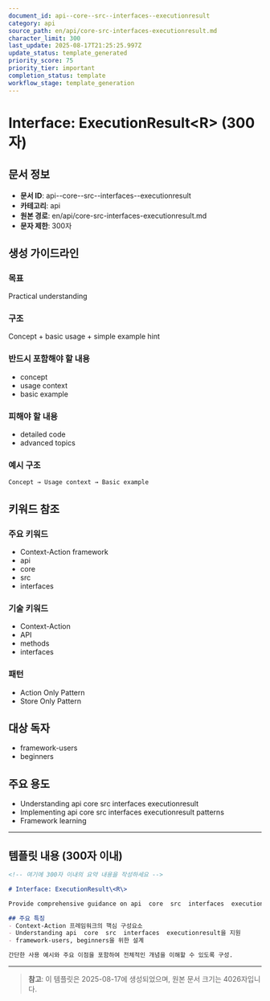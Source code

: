 ```yaml
---
document_id: api--core--src--interfaces--executionresult
category: api
source_path: en/api/core-src-interfaces-executionresult.md
character_limit: 300
last_update: 2025-08-17T21:25:25.997Z
update_status: template_generated
priority_score: 75
priority_tier: important
completion_status: template
workflow_stage: template_generation
---
```


# Interface: ExecutionResult\<R\> (300자)

## 문서 정보
- **문서 ID**: api--core--src--interfaces--executionresult
- **카테고리**: api
- **원본 경로**: en/api/core-src-interfaces-executionresult.md
- **문자 제한**: 300자

## 생성 가이드라인

### 목표
Practical understanding

### 구조
Concept + basic usage + simple example hint

### 반드시 포함해야 할 내용
- concept
- usage context
- basic example

### 피해야 할 내용  
- detailed code
- advanced topics

### 예시 구조
```
Concept → Usage context → Basic example
```

## 키워드 참조

### 주요 키워드
- Context-Action framework
- api
- core
- src
- interfaces

### 기술 키워드
- Context-Action
- API
- methods
- interfaces

### 패턴
- Action Only Pattern
- Store Only Pattern

## 대상 독자
- framework-users
- beginners

## 주요 용도
- Understanding api  core  src  interfaces  executionresult
- Implementing api  core  src  interfaces  executionresult patterns
- Framework learning

---

## 템플릿 내용 (300자 이내)

```markdown
<!-- 여기에 300자 이내의 요약 내용을 작성하세요 -->

# Interface: ExecutionResult\<R\>

Provide comprehensive guidance on api  core  src  interfaces  executionresult

## 주요 특징
- Context-Action 프레임워크의 핵심 구성요소
- Understanding api  core  src  interfaces  executionresult을 지원
- framework-users, beginners을 위한 설계

간단한 사용 예시와 주요 이점을 포함하여 전체적인 개념을 이해할 수 있도록 구성.
```

---

> **참고**: 이 템플릿은 2025-08-17에 생성되었으며, 
> 원본 문서 크기는 4026자입니다.
